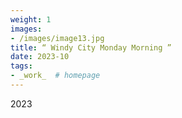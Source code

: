 ```yaml
---
weight: 1
images:
- /images/image13.jpg
title: “ Windy City Monday Morning ”
date: 2023-10
tags:
- _work_  # homepage
---
```

2023

